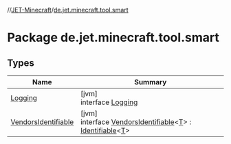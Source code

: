 //[JET-Minecraft](../../index.md)/[de.jet.minecraft.tool.smart](index.md)

# Package de.jet.minecraft.tool.smart

## Types

| Name | Summary |
|---|---|
| [Logging](-logging/index.md) | [jvm]<br>interface [Logging](-logging/index.md) |
| [VendorsIdentifiable](-vendors-identifiable/index.md) | [jvm]<br>interface [VendorsIdentifiable](-vendors-identifiable/index.md)&lt;[T](-vendors-identifiable/index.md)&gt; : [Identifiable](../../../JET-Native/-j-e-t--native/de.jet.library.tool.smart.identification/-identifiable/index.md)&lt;[T](-vendors-identifiable/index.md)&gt; |

